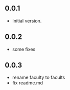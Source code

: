## 0.0.1

- Initial version.

## 0.0.2

- some fixes

## 0.0.3

- rename faculty to facults
- fix readme.md